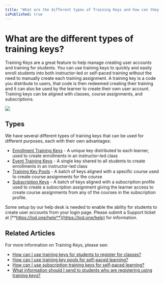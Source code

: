 ```yaml
---
title: "What are the different types of Training Keys and how can they be used?"
isPublished: true
---
```


# What are the different types of training keys?

Training Keys are a great feature to help manage creating user accounts and training for students. You can use training keys to quickly and easily enroll students into both instructor-led or self-paced training without the need to manually create each training assignment. A training key is a code you distribute to users, that code is then redeemed creating their training and it can also be used by the learner to create their own user account. Training keys can be aligned with classes, course assignments, and subscriptions. 

![](/tms/images/generic-training-keys.png)

## Types

We have several different types of training keys that can be used for different purposes, each with their own advantages:

- [Enrollment Training Keys](/tms/tms-administrators/classes/training-keys/class-training-keys.md) - A unique key distributed to each learner, used to create enrollments in an instructor-led class
- [Event Training Keys](/tms/tms-administrators/classes/training-keys/class-training-keys.md) - A single key shared to all students to create enrollments in an instructor-led class
- [Training Key Pools](/tms/tms-administrators/self-paced-learning-and-subscriptions/training-key-pool.md) - A batch of keys aligned with a specific course used to create course assignments for the course
- [Subscription Keys](/tms/tms-administrators/self-paced-learning-and-subscriptions/subscription-training-keys.md) - A batch of keys aligned with a subscription profile used to create a subscription assignment giving the learner access to create course assignments from any of the courses in the subscription profile.

Some setup by our help desk is needed to enable the ability for students to create user accounts from your login page. Please submit a Support ticket at [**https://lod.one/help**](https://lod.one/help) for information.

## Related Articles

For more information on Training Keys, please see:
- [How can I use training keys for students to register for classes?](/tms/tms-administrators/classes/training-keys/class-training-keys.md)
- [How can I use training key pools for self-paced learning?](/tms/tms-administrators/self-paced-learning-and-subscriptions/training-key-pool.md)
- [How can I use subscription training keys for self-paced learning?](/tms/tms-administrators/self-paced-learning-and-subscriptions/subscription-training-keys.md)
- [What information should I send to students who are registering using training keys?](/tms/tms-administrators/classes/training-keys/information-to-send-to-students-who-are-registering-using-training-keys.md)
